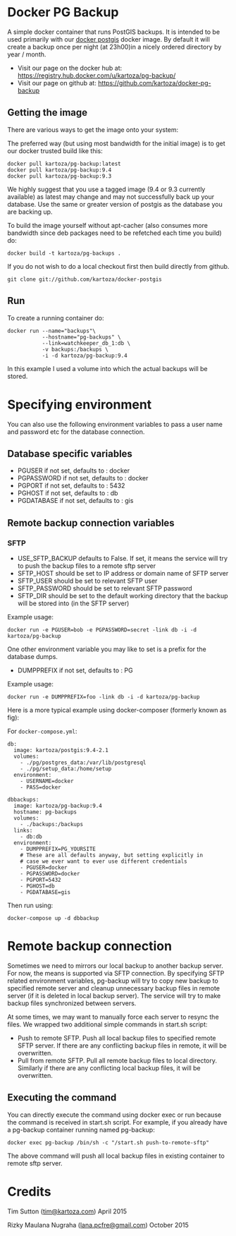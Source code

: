# Docker PG Backup


A simple docker container that runs PostGIS backups. It is intended to be used
primarily with our [docker postgis](https://github.com/kartoza/docker-postgis)
docker image. By default it will create a backup once per night (at 23h00)in a 
nicely ordered directory by year / month.

* Visit our page on the docker hub at: https://registry.hub.docker.com/u/kartoza/pg-backup/
* Visit our page on github at: https://github.com/kartoza/docker-pg-backup


## Getting the image

There are various ways to get the image onto your system:


The preferred way (but using most bandwidth for the initial image) is to
get our docker trusted build like this:


```
docker pull kartoza/pg-backup:latest
docker pull kartoza/pg-backup:9.4
docker pull kartoza/pg-backup:9.3
```

We highly suggest that you use a tagged image (9.4 or 9.3 currently available) as 
latest may change and may not successfully back up your database. Use the same or 
greater version of postgis as the database you are backing up.


To build the image yourself without apt-cacher (also consumes more bandwidth
since deb packages need to be refetched each time you build) do:

```
docker build -t kartoza/pg-backups .
```

If you do not wish to do a local checkout first then build directly from github.

```
git clone git://github.com/kartoza/docker-postgis
```

## Run


To create a running container do:

```
docker run --name="backups"\
           --hostname="pg-backups" \
           --link=watchkeeper_db_1:db \
           -v backups:/backups \
           -i -d kartoza/pg-backup:9.4
```
           
In this example I used a volume into which the actual backups will be
stored.

# Specifying environment


You can also use the following environment variables to pass a 
user name and password etc for the database connection.

## Database specific variables

* PGUSER if not set, defaults to : docker
* PGPASSWORD if not set, defaults to : docker
* PGPORT if not set, defaults to : 5432
* PGHOST if not set, defaults to : db
* PGDATABASE if not set, defaults to : gis

## Remote backup connection variables

### SFTP

* USE_SFTP_BACKUP defaults to False. If set, it means the service will try to
  push the backup files to a remote sftp server
* SFTP_HOST should be set to IP address or domain name of SFTP server
* SFTP_USER should be set to relevant SFTP user
* SFTP_PASSWORD should be set to relevant SFTP password
* SFTP_DIR should be set to the default working directory that the backup will
  be stored into (in the SFTP server)

Example usage:

```
docker run -e PGUSER=bob -e PGPASSWORD=secret -link db -i -d kartoza/pg-backup
```

One other environment variable you may like to set is a prefix for the 
database dumps.

* DUMPPREFIX if not set, defaults to : PG

Example usage:

```
docker run -e DUMPPREFIX=foo -link db -i -d kartoza/pg-backup
```

Here is a more typical example using docker-composer (formerly known as fig):

For ``docker-compose.yml``:

```
db:
  image: kartoza/postgis:9.4-2.1
  volumes:
    - ./pg/postgres_data:/var/lib/postgresql
    - ./pg/setup_data:/home/setup
  environment:
    - USERNAME=docker
    - PASS=docker

dbbackups:
  image: kartoza/pg-backup:9.4
  hostname: pg-backups
  volumes:
    - ./backups:/backups
  links:
    - db:db
  environment:
    - DUMPPREFIX=PG_YOURSITE
    # These are all defaults anyway, but setting explicitly in
    # case we ever want to ever use different credentials
    - PGUSER=docker
    - PGPASSWORD=docker
    - PGPORT=5432
    - PGHOST=db
    - PGDATABASE=gis  
```

Then run using:

```
docker-compose up -d dbbackup
```

# Remote backup connection

Sometimes we need to mirrors our local backup to another backup server. For
now, the means is supported via SFTP connection. By specifying SFTP related
environment variables, pg-backup will try to copy new backup to specified
remote server and cleanup unnecessary backup files in remote server (if it is
deleted in local backup server). The service will try to make backup files
synchronized between servers.

At some times, we may want to manually force each server to resync the files.
We wrapped two additional simple commands in start.sh script:

* Push to remote SFTP. Push all local backup files to specified remote SFTP
server. If there are any conflicting backup files in remote,
it will be overwritten.
* Pull from remote SFTP. Pull all remote backup files to local directory.
Similarly if there are any conflicting local backup files, it will be
overwritten.

## Executing the command

You can directly execute the command using docker exec or run because the
command is received in start.sh script. For example, if you already have a
pg-backup container running named pg-backup:

```
docker exec pg-backup /bin/sh -c "/start.sh push-to-remote-sftp"
```

The above command will push all local backup files in existing container
to remote sftp server.

# Credits

Tim Sutton (tim@kartoza.com)
April 2015

Rizky Maulana Nugraha (lana.pcfre@gmail.com)
October 2015
